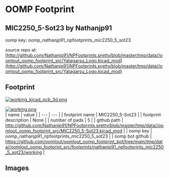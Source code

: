 # OOMP Footprint  
## MIC2250_5-Sot23  by Nathanjp91  
  
oomp key: oomp_nathanjp91_npfootprints_mic2250_5_sot23  
  
source repo at: [http://github.com/Nathanjp91/NPFootprints.pretty/blob/master/tmp/data//oomlout_oomp_footprint_src/Yatagarsu_Logo.kicad_mod](http://github.com/Nathanjp91/NPFootprints.pretty/blob/master/tmp/data//oomlout_oomp_footprint_src/Yatagarsu_Logo.kicad_mod)  
## Footprint  
  
[![working_kicad_pcb_3d.png](working_kicad_pcb_3d_600.png)](working_kicad_pcb_3d.png)  
  
[![working.png](working_600.png)](working.png)  
| name | value | 
| --- | --- | 
| footprint name | MIC2250_5-Sot23 | 
| footprint description | None | 
| number of pads | 5 | 
| github path | http://github.com/Nathanjp91/NPFootprints.pretty/blob/master/tmp/data//oomlout_oomp_footprint_src/MIC2250_5-Sot23.kicad_mod | 
| oomp key | oomp_nathanjp91_npfootprints_mic2250_5_sot23 | 
| oomp bot github | https://github.com/oomlout/oomlout_oomp_footprint_bot/tree/main/tmp/data//oomlout_oomp_footprint_src/footprints/nathanjp91_npfootprints_mic2250_5_sot23/working | 
## Images  
